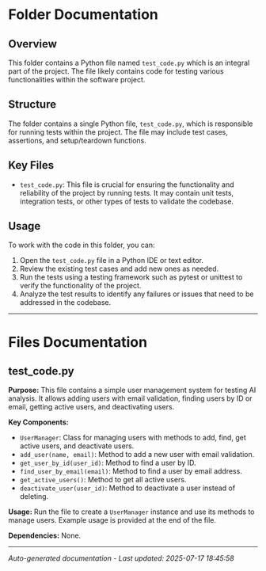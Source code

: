# Folder Documentation

## Overview
This folder contains a Python file named `test_code.py` which is an integral part of the project. The file likely contains code for testing various functionalities within the software project.

## Structure
The folder contains a single Python file, `test_code.py`, which is responsible for running tests within the project. The file may include test cases, assertions, and setup/teardown functions.

## Key Files
- `test_code.py`: This file is crucial for ensuring the functionality and reliability of the project by running tests. It may contain unit tests, integration tests, or other types of tests to validate the codebase.

## Usage
To work with the code in this folder, you can:
1. Open the `test_code.py` file in a Python IDE or text editor.
2. Review the existing test cases and add new ones as needed.
3. Run the tests using a testing framework such as pytest or unittest to verify the functionality of the project.
4. Analyze the test results to identify any failures or issues that need to be addressed in the codebase.

---

# Files Documentation

## test_code.py

**Purpose:** This file contains a simple user management system for testing AI analysis. It allows adding users with email validation, finding users by ID or email, getting active users, and deactivating users.

**Key Components:**
- `UserManager`: Class for managing users with methods to add, find, get active users, and deactivate users.
- `add_user(name, email)`: Method to add a new user with email validation.
- `get_user_by_id(user_id)`: Method to find a user by ID.
- `find_user_by_email(email)`: Method to find a user by email address.
- `get_active_users()`: Method to get all active users.
- `deactivate_user(user_id)`: Method to deactivate a user instead of deleting.

**Usage:** Run the file to create a `UserManager` instance and use its methods to manage users. Example usage is provided at the end of the file.

**Dependencies:** None.

---
*Auto-generated documentation - Last updated: 2025-07-17 18:45:58*
